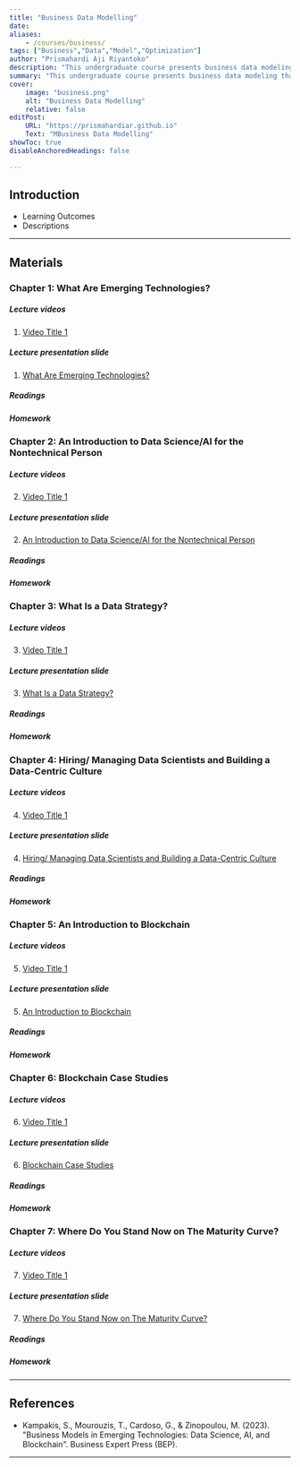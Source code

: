 ```yaml
---
title: "Business Data Modelling"
date: 
aliases: 
    - /courses/business/
tags: ["Business","Data","Model","Optimization"]
author: "Prismahardi Aji Riyantoko"
description: "This undergraduate course presents business data modeling" 
summary: "This undergraduate course presents business data modeling that emphasizes the basic of business, variation of data business, generate a model using mathematical theory" 
cover:
    image: "business.png"
    alt: "Business Data Modelling"
    relative: false
editPost:
    URL: "https://prismahardiar.github.io"
    Text: "MBusiness Data Modelling"
showToc: true
disableAnchoredHeadings: false

---
```


## Introduction

+ Learning Outcomes 
+ Descriptions

---

## Materials

### Chapter 1: What Are Emerging Technologies?

##### Lecture videos

1. [Video Title 1](https://youtu.be/0rbmjemhy38)

##### Lecture presentation slide

1. [What Are Emerging Technologies?]()

##### Readings

##### Homework

### Chapter 2: An Introduction to Data Science/AI for the Nontechnical Person

##### Lecture videos

2. [Video Title 1](https://youtu.be/0rbmjemhy38)

##### Lecture presentation slide

2. [An Introduction to Data Science/AI for the Nontechnical Person]()

##### Readings

##### Homework

### Chapter 3: What Is a Data Strategy?

##### Lecture videos

3. [Video Title 1](https://youtu.be/0rbmjemhy38)

##### Lecture presentation slide

3. [What Is a Data Strategy?]()

##### Readings

##### Homework

### Chapter 4: Hiring/ Managing Data Scientists and Building a Data-Centric Culture

##### Lecture videos

4. [Video Title 1](https://youtu.be/0rbmjemhy38)

##### Lecture presentation slide

4. [Hiring/ Managing Data Scientists and Building a Data-Centric Culture]()

##### Readings

##### Homework

### Chapter 5: An Introduction to Blockchain

##### Lecture videos

5. [Video Title 1](https://youtu.be/0rbmjemhy38)

##### Lecture presentation slide

5. [An Introduction to Blockchain]()

##### Readings

##### Homework

### Chapter 6: Blockchain Case Studies

##### Lecture videos

6. [Video Title 1](https://youtu.be/0rbmjemhy38)

##### Lecture presentation slide

6. [Blockchain Case Studies]()

##### Readings

##### Homework

### Chapter 7: Where Do You Stand Now on The Maturity Curve?

##### Lecture videos

7. [Video Title 1](https://youtu.be/0rbmjemhy38)

##### Lecture presentation slide

7. [Where Do You Stand Now on The Maturity Curve?]()

##### Readings

##### Homework

---

## References

+ Kampakis, S., Mourouzis, T., Cardoso, G., & Zinopoulou, M. (2023). "Business Models in Emerging Technologies: Data Science, AI, and Blockchain". Business Expert Press (BEP).

---